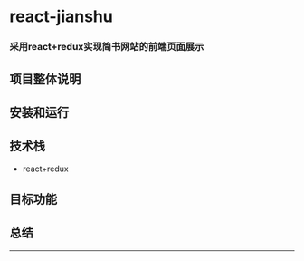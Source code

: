 # react-jianshu

### 采用react+redux实现简书网站的前端页面展示
## 项目整体说明
## 安装和运行
## 技术栈
* react+redux
## 目标功能
## 总结
----

